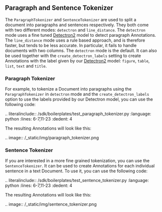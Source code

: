 ## Paragraph and Sentence Tokenizer

The `ParagraphTokenizer` and `SentenceTokenizer` are used to split a document into paragraphs and sentences 
respectively. They both come with two different modes: `detectron` and `line_distance`. The `detectron` mode uses a 
fine tuned [Detectron2](https://github.com/facebookresearch/detectron2) model to detect paragraph Annotations. The 
`line_distance` mode uses a rule based approach, and is therefore faster, but tends to be less accurate. In particular, 
it fails to handle documents with two columns. The `detectron` mode is the default. It can also be used together with 
the `create_detectron_labels` setting to create Annotations with the label given by our [Detectron2](https://github.com/facebookresearch/detectron2) model: 
`figure`, `table`, `list`, `text` and `title`.

### Paragraph Tokenizer

For example, to tokenize a Document into paragraphs using the `ParagraphTokenizer` in `detectron` mode and the 
`create_detectron_labels` option to use the labels provided by our Detectron model, you can use the following code:

.. literalinclude:: /sdk/boilerplates/test_paragraph_tokenizer.py
   :language: python
   :lines: 6-7,11-23
   :dedent: 4

The resulting Annotations will look like this:

.. image:: /_static/img/paragraph_tokenizer.png

### Sentence Tokenizer

If you are interested in a more fine grained tokenization, you can use the `SentenceTokenizer`. It can be used to create 
Annotations for each individual sentence in a text Document. To use it, you can use the following code:

.. literalinclude:: /sdk/boilerplates/test_sentence_tokenizer.py
   :language: python
   :lines: 6-7,11-23
   :dedent: 4

The resulting Annotations will look like this:

.. image:: /_static/img/sentence_tokenizer.png
